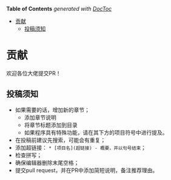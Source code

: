 <!-- START doctoc generated TOC please keep comment here to allow auto update -->
<!-- DON'T EDIT THIS SECTION, INSTEAD RE-RUN doctoc TO UPDATE -->
**Table of Contents**  *generated with [DocToc](https://github.com/thlorenz/doctoc)*

- [贡献](#%E8%B4%A1%E7%8C%AE)
  - [投稿须知](#%E6%8A%95%E7%A8%BF%E9%A1%BB%E7%9F%A5)

<!-- END doctoc generated TOC please keep comment here to allow auto update -->

# 贡献

欢迎各位大佬提交PR！

## 投稿须知

- 如果需要的话，增加新的章节；
  - 添加章节说明
  - 将章节标题添加到目录
  - 如果程序具有特殊功能，请在其下方的项目符号中进行提及。
- 在投稿前建议先搜索，可能会有重复；
- 添加超链接： `* [项目名](超链接) - 概要，并以句号结束`；
- 检查拼写；
- 确保编辑器删除末尾空格；
- 提交pull request，并在PR中添加简短说明，备注推荐理由。
